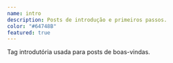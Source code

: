 ```yaml
---
name: intro
description: Posts de introdução e primeiros passos.
color: "#64748B"
featured: true
---
```


Tag introdutória usada para posts de boas-vindas.
